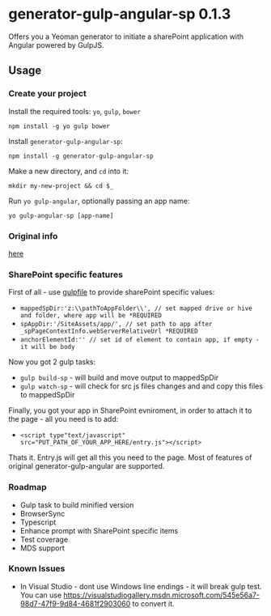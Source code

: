 # generator-gulp-angular-sp 0.1.3

Offers you a Yeoman generator to initiate a sharePoint application with Angular powered by GulpJS.

## Usage

### Create your project

Install the required tools: `yo`, `gulp`, `bower`
```
npm install -g yo gulp bower
```

Install `generator-gulp-angular-sp`:
```
npm install -g generator-gulp-angular-sp
```

Make a new directory, and `cd` into it:
```
mkdir my-new-project && cd $_
```

Run `yo gulp-angular`, optionally passing an app name:
```
yo gulp-angular-sp [app-name]
```

### Original info
[here](README.original.md)

### SharePoint specific features

First of all - use [gulpfile](app/templates/_gulpfile.js) to provide sharePoint specific values:

  * `mappedSpDir:'z:\\pathToAppFolder\\', // set mapped drive or hive and folder, where app will be *REQUIRED `
  * `spAppDir:'/SiteAssets/app/', // set path to app after _spPageContextInfo.webServerRelativeUrl *REQUIRED`
  * `anchorElementId:'' // set id of element to contain app, if empty - it will be body`

Now you got 2 gulp tasks:
 * `gulp build-sp` - will build and move output to mappedSpDir
 * `gulp watch-sp` - will check for src js files changes and and copy this files to mappedSpDir
 
Finally, you got your app in SharePoint evniroment, in order to attach it to the page - all you need is to add:
 * `<script type"text/javascript" src="PUT_PATH_OF_YOUR_APP_HERE/entry.js"></script>`

Thats it. Entry.js will get all this you need to the page. Most of features of original generator-gulp-angular are supported.

### Roadmap
* Gulp task to build minified version
* BrowserSync
* Typescript
* Enhance prompt with SharePoint specific items
* Test coverage
* MDS support

### Known Issues
* In Visual Studio - dont use Windows line endings - it will break gulp test. You can use https://visualstudiogallery.msdn.microsoft.com/545e56a7-98d7-47f9-9d84-4681f2903060 to convert it.
